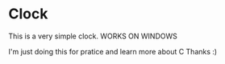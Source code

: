 # Clock
This is a very simple clock. WORKS ON WINDOWS

I'm just doing this for pratice and learn more about C
Thanks :)
